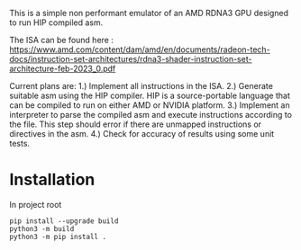 This is a simple non performant emulator of an AMD RDNA3 GPU designed to run HIP compiled asm.

The ISA can be found here : https://www.amd.com/content/dam/amd/en/documents/radeon-tech-docs/instruction-set-architectures/rdna3-shader-instruction-set-architecture-feb-2023_0.pdf

Current plans are:
1.) Implement all instructions in the ISA.
2.) Generate suitable asm using the HIP compiler. HIP is a source-portable language that can be compiled to run on either AMD or NVIDIA platform.
3.) Implement an interpreter to parse the compiled asm and execute instructions according to the file. This step should error if there are unmapped instructions or directives in the asm.
4.) Check for accuracy of results using some unit tests.


# Installation
In project root
```
pip install --upgrade build
python3 -m build
python3 -m pip install .
```